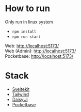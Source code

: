 # How to run

Only run in linux system

- `npm install`
- `npm run start`

Web: [http://localhost:5173/](http://localhost:5173/)\
Web (Admin): [http://localhost:5173/](http://localhost:5173/admin)\
Pocketbase: [http://localhost:5173/](http://127.0.0.1:8090/_)

# Stack

- [Sveltekit](https://kit.svelte.dev/)
- [Tailwind](https://tailwindcss.com/)
- [DaisyUi](https://daisyui.com/)
- [Pocketbase](https://pocketbase.io/)
